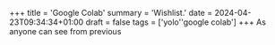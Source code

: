 +++
title = 'Google Colab'
summary = 'Wishlist.'
date = 2024-04-23T09:34:34+01:00
draft = false
tags = ['yolo''google colab']
+++
As anyone can see from previous

